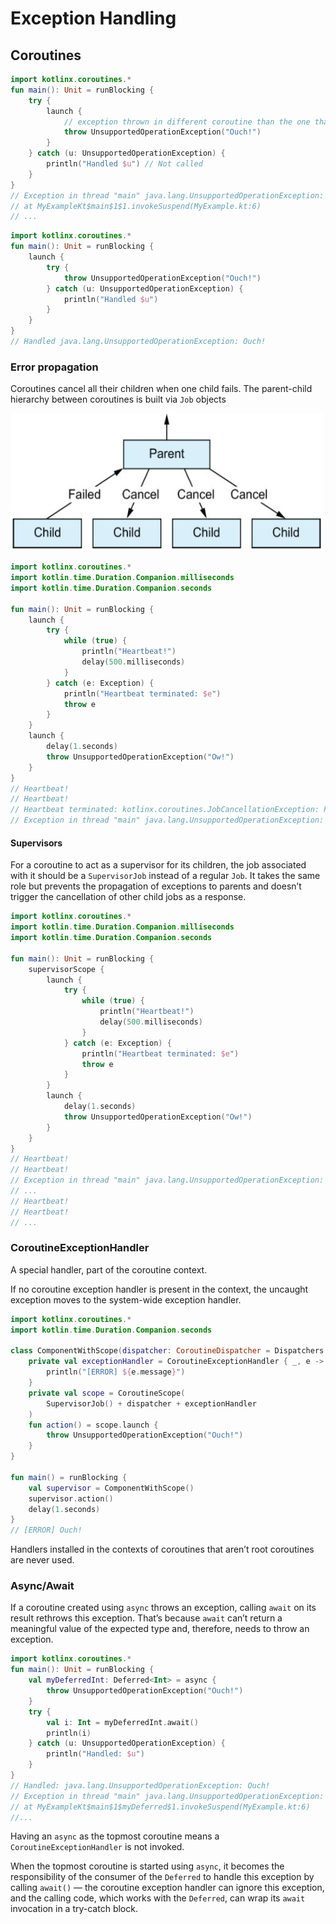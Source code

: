 # Exception Handling

## Coroutines

```kotlin
import kotlinx.coroutines.*
fun main(): Unit = runBlocking {
    try {
        launch {
            // exception thrown in different coroutine than the one that launched it
            throw UnsupportedOperationException("Ouch!")
        }
    } catch (u: UnsupportedOperationException) {
        println("Handled $u") // Not called
    }
}
// Exception in thread "main" java.lang.UnsupportedOperationException: Ouch!
// at MyExampleKt$main$1$1.invokeSuspend(MyExample.kt:6)
// ...
```
```kotlin
import kotlinx.coroutines.*
fun main(): Unit = runBlocking {
    launch {
        try {
            throw UnsupportedOperationException("Ouch!")
        } catch (u: UnsupportedOperationException) {
            println("Handled $u")
        }
    }
}
// Handled java.lang.UnsupportedOperationException: Ouch!
```

### Error propagation
Coroutines cancel all their children when one child fails. The parent-child hierarchy between coroutines is built via `Job` objects

<img src=../img/core/13/propagation.png width=500 height="220">

```kotlin
import kotlinx.coroutines.*
import kotlin.time.Duration.Companion.milliseconds
import kotlin.time.Duration.Companion.seconds

fun main(): Unit = runBlocking {
    launch {
        try {
            while (true) {
                println("Heartbeat!")
                delay(500.milliseconds)
            }
        } catch (e: Exception) {
            println("Heartbeat terminated: $e")
            throw e
        }
    }
    launch {
        delay(1.seconds)
        throw UnsupportedOperationException("Ow!")
    }
}
// Heartbeat!
// Heartbeat!
// Heartbeat terminated: kotlinx.coroutines.JobCancellationException: Parent job is Cancelling; job=BlockingCoroutine{Cancelling}@1517365b 
// Exception in thread "main" java.lang.UnsupportedOperationException: Ow!
```

#### Supervisors
For a coroutine to act as a supervisor for its children, the job associated with it should be 
a `SupervisorJob` instead of a regular `Job`. It takes the same role but prevents the 
propagation of exceptions to parents and doesn’t trigger the cancellation of other child jobs 
as a response.

```kotlin
import kotlinx.coroutines.*
import kotlin.time.Duration.Companion.milliseconds
import kotlin.time.Duration.Companion.seconds

fun main(): Unit = runBlocking {
    supervisorScope {
        launch {
            try {
                while (true) {
                    println("Heartbeat!")
                    delay(500.milliseconds)
                }
            } catch (e: Exception) {
                println("Heartbeat terminated: $e")
                throw e
            }
        }
        launch {
            delay(1.seconds)
            throw UnsupportedOperationException("Ow!")
        }
    }
}
// Heartbeat!
// Heartbeat!
// Exception in thread "main" java.lang.UnsupportedOperationException: Ow!
// ...
// Heartbeat!
// Heartbeat!
// ...
```

### CoroutineExceptionHandler
A special handler, part of the coroutine context.

If no coroutine exception handler is present in the context, the uncaught exception
moves to the system-wide exception handler.

```kotlin
import kotlinx.coroutines.*
import kotlin.time.Duration.Companion.seconds

class ComponentWithScope(dispatcher: CoroutineDispatcher = Dispatchers.Default) {
    private val exceptionHandler = CoroutineExceptionHandler { _, e ->
        println("[ERROR] ${e.message}")
    }
    private val scope = CoroutineScope(
        SupervisorJob() + dispatcher + exceptionHandler
    )
    fun action() = scope.launch {
        throw UnsupportedOperationException("Ouch!")
    }
}

fun main() = runBlocking {
    val supervisor = ComponentWithScope()
    supervisor.action()
    delay(1.seconds)
}
// [ERROR] Ouch!
```
Handlers installed in the contexts of coroutines that aren’t root coroutines are never used.

### Async/Await

If a coroutine created using `async` throws an exception, calling `await` on its result rethrows this 
exception. That’s because `await` can’t return a meaningful value of the expected type and, therefore, 
needs to throw an exception.
```kotlin
import kotlinx.coroutines.*
fun main(): Unit = runBlocking {
    val myDeferredInt: Deferred<Int> = async {
        throw UnsupportedOperationException("Ouch!")
    }
    try {
        val i: Int = myDeferredInt.await()
        println(i)
    } catch (u: UnsupportedOperationException) {
        println("Handled: $u")
    }
}
// Handled: java.lang.UnsupportedOperationException: Ouch!
// Exception in thread "main" java.lang.UnsupportedOperationException: Ouch!
// at MyExampleKt$main$1$myDeferred$1.invokeSuspend(MyExample.kt:6)
//...
```

Having an `async` as the topmost coroutine means a `CoroutineExceptionHandler` is not invoked.

When the topmost coroutine is started using `async`, it becomes the responsibility of the 
consumer of the `Deferred` to handle this exception by calling `await()` — the coroutine 
exception handler can ignore this exception, and the calling code, which works with the
`Deferred`, can wrap its `await` invocation in a try-catch block.

